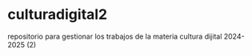 # culturadigital2
repositorio para gestionar los trabajos de la materia cultura dijital 2024-2025 (2)
